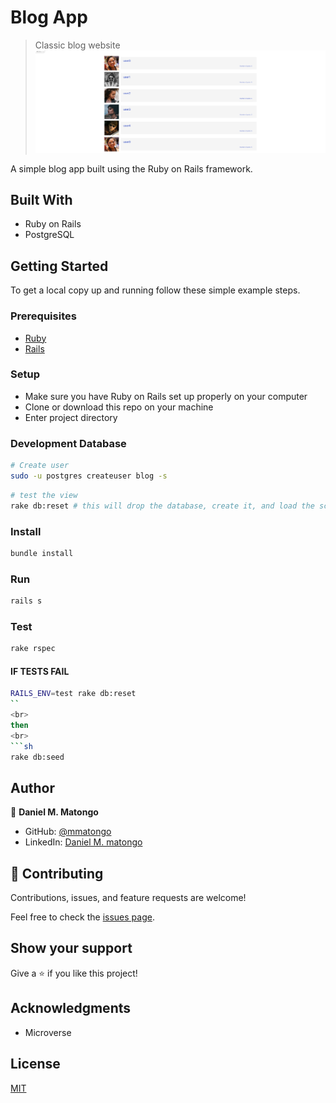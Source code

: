 # Blog App

> Classic blog website
![screenshot](screenshots/1.png)

A simple blog app built using the Ruby on Rails framework.

## Built With

- Ruby on Rails
- PostgreSQL

## Getting Started

To get a local copy up and running follow these simple example steps.

### Prerequisites

- [Ruby](https://www.ruby-lang.org/en/)
- [Rails](https://gorails.com/)

### Setup

- Make sure you have Ruby on Rails set up properly on your computer
- Clone or download this repo on your machine
- Enter project directory

### Development Database

```sh
# Create user
sudo -u postgres createuser blog -s
```

```sh
# test the view
rake db:reset # this will drop the database, create it, and load the schema and run the seed data
```

### Install

```sh
bundle install
```

### Run

```sh
rails s
```

### Test

```sh
rake rspec
```
#### IF TESTS FAIL
```sh
RAILS_ENV=test rake db:reset
``
<br>
then
<br>
```sh
rake db:seed
```

## Author

👤 **Daniel M. Matongo**

- GitHub: [@mmatongo](https://github.com/mmatongo)
- LinkedIn: [Daniel M. matongo](https://linkedin.com/in/mmatongo)

## 🤝 Contributing

Contributions, issues, and feature requests are welcome!

Feel free to check the [issues page](../../issues/).

## Show your support

Give a ⭐️ if you like this project!

## Acknowledgments

- Microverse

## License

[MIT](./LICENSE)
